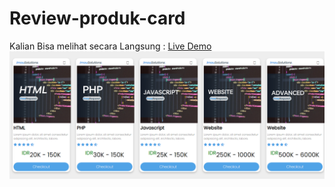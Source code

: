 # Review-produk-card

Kalian Bisa melihat secara Langsung :  <a href="https://ahmadbadri25.github.io/Review-produk-card/">Live Demo</a>
<img src="https://github.com/ahmadbadri25/dokumentasi/blob/3fe21b5f70abac62cf0110625c8cbfb655fb42df/30.%20review-product0card.png" alt="" />
